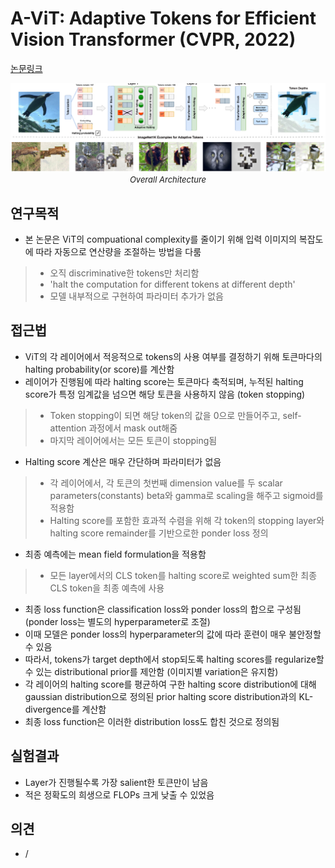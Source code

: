 # A-ViT: Adaptive Tokens for Efficient Vision Transformer (CVPR, 2022)

[논문링크](https://openaccess.thecvf.com/content/CVPR2022/html/Yin_A-ViT_Adaptive_Tokens_for_Efficient_Vision_Transformer_CVPR_2022_paper.html?ref=https://githubhelp.com)

<p align="center">
    <img width="800" alt='fig1' src="./img/01_40_01.png?raw=true"></br>
    <em><font size=2>Overall Architecture</font></em>
</p>

## 연구목적
- 본 논문은 ViT의 compuational complexity를 줄이기 위해 입력 이미지의 복잡도에 따라 자동으로 연산량을 조절하는 방법을 다룸
> - 오직 discriminative한 tokens만 처리함
> - 'halt the computation for different tokens at different depth'
> - 모델 내부적으로 구현하여 파라미터 추가가 없음

## 접근법
- ViT의 각 레이어에서 적응적으로 tokens의 사용 여부를 결정하기 위해 토큰마다의 halting probability(or score)를 계산함
- 레이어가 진행됨에 따라 halting score는 토큰마다 축적되며, 누적된 halting score가 특정 임계값을 넘으면 해당 토큰을 사용하지 않음 (token stopping)
> - Token stopping이 되면 해당 token의 값을 0으로 만들어주고, self-attention 과정에서 mask out해줌
> - 마지막 레이어에서는 모든 토큰이 stopping됨
- Halting score 계산은 매우 간단하며 파라미터가 없음
> - 각 레이어에서, 각 토큰의 첫번째 dimension value를 두 scalar parameters(constants) beta와 gamma로 scaling을 해주고 sigmoid를 적용함
> - Halting score를 포함한 효과적 수렴을 위해 각 token의 stopping layer와 halting score remainder를 기반으로한 ponder loss 정의
- 최종 예측에는 mean field formulation을 적용함
> - 모든 layer에서의 CLS token를 halting score로 weighted sum한 최종 CLS token을 최종 예측에 사용
- 최종 loss function은 classification loss와 ponder loss의 합으로 구성됨 (ponder loss는 별도의 hyperparameter로 조절)
- 이때 모델은 ponder loss의 hyperparameter의 값에 따라 훈련이 매우 불안정할 수 있음
- 따라서, tokens가 target depth에서 stop되도록 halting scores를 regularize할 수 있는 distributional prior를 제안함 (이미지별 variation은 유지함)
- 각 레이어의 halting score를 평균하여 구한 halting score distribution에 대해 gaussian distribution으로 정의된 prior halting score distribution과의 KL-divergence를 계산함
- 최종 loss function은 이러한 distribution loss도 합친 것으로 정의됨

## 실험결과
- Layer가 진행될수록 가장 salient한 토큰만이 남음
- 적은 정확도의 희생으로 FLOPs 크게 낮출 수 있었음

## 의견
- /